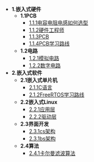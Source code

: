 <!-- docs/_sidebar.md -->



* **1.嵌入式硬件**
  * **1.1PCB**
    * [1.1.1电容电阻电感如何选型](hardware/pcb/电容电阻电感如何选型.md)
    * [1.1.2硬件工程师](hardware/pcb/硬件工程师.md)
    * [1.1.3PCB](hardware/pcb/PCB.md)
    * [1.1.4PCB学习路线](hardware/pcb/PCB学习路线.md)
  * **1.2电路**
    * [1.2.1模拟电路](hardware/ele/模拟电路.md)
    * [1.2.2数字电路](hardware/ele/数字电路.md)
* **2.嵌入式软件**
  * **2.1嵌入式单片机**
    * [2.1.1C语言](software/scm/C语言.md)
    * [2.1.2FreeRTOS学习路线](software/scm/FreeRTOS学习路线.md)
  * **2.2嵌入式Linux**
    * [2.2.1应用层](software/linux/应用层.md)
    * [2.2.2驱动层](software/linux/驱动层.md)
  * **2.3界面开发**
    * [2.3.1cs架构](software/interface/cs架构.md)
    * [2.3.1bs架构](software/interface//bs架构.md)
  * **2.4算法**
    * [2.4.1卡尔曼滤波算法](software/count//Kalman%20Filter.md)